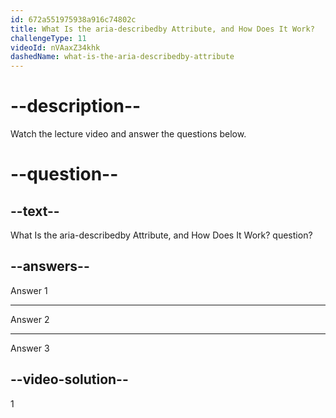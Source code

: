 ```yaml
---
id: 672a551975938a916c74802c
title: What Is the aria-describedby Attribute, and How Does It Work?
challengeType: 11
videoId: nVAaxZ34khk
dashedName: what-is-the-aria-describedby-attribute
---
```


# --description--

Watch the lecture video and answer the questions below.

# --question--

## --text--

What Is the aria-describedby Attribute, and How Does It Work? question?

## --answers--

Answer 1

---

Answer 2

---

Answer 3

## --video-solution--

1
